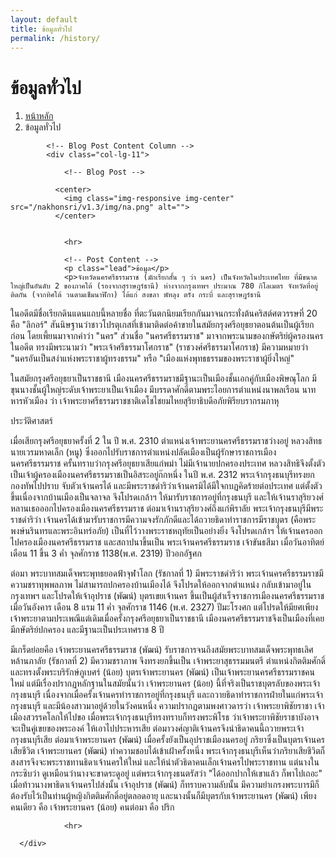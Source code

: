 ```yaml
---
layout: default
title: ข้อมูลทั่วไป
permalink: /history/
---
```



<div class="container">

  <div class="row">
    <div class="col-lg-12">
      <h1 class="page-header"> ข้อมูลทั่วไป
      </h1>
      <ol class="breadcrumb">
        <li><a href="../index.html">หน้าหลัก</a>
        </li>
        <li class="active">ข้อมูลทั่วไป</li>
      </ol>
    </div>
  </div>
   <div class="row">

            <!-- Blog Post Content Column -->
            <div class="col-lg-11">

                <!-- Blog Post -->

              <center>
                <img class="img-responsive img-center" src="/nakhonsri/v1.3/img/na.png" alt="">
              </center>


                <hr>

                <!-- Post Content -->
                <p class="lead">ข้อมูล</p>
                <p>จังหวัดนครศรีธรรมราช (มักเรียกสั้น ๆ ว่า นคร) เป็นจังหวัดในประเทศไทย ที่มีขนาดใหญ่เป็นอันดับ 2 ของภาคใต้ (รองจากสุราษฎร์ธานี) ห่างจากกรุงเทพฯ ประมาณ 780 กิโลเมตร จังหวัดที่อยู่ติดกัน (จากทิศใต้ วนตามเข็มนาฬิกา) ได้แก่ สงขลา พัทลุง ตรัง กระบี่ และสุราษฎร์ธานี

ในอดีตมีชื่อเรียกดินแดนแถบนี้หลายชื่อ ที่ตะวันตกนิยมเรียกกันมาจนกระทั่งต้นคริสต์ศตวรรษที่ 20 คือ "ลิกอร์" สันนิษฐานว่าชาวโปรตุเกสที่เข้ามาติดต่อค้าขายในสมัยกรุงศรีอยุธยาตอนต้นเป็นผู้เรียกก่อน โดยเพี้ยนมาจากคำว่า "นคร" ส่วนชื่อ "นครศรีธรรมราช" มาจากพระนามของกษัตริย์ผู้ครองนครในอดีต ทรงมีพระนามว่า "พระเจ้าศรีธรรมาโศกราช" (ราชวงศ์ศรีธรรมาโศกราช) มีความหมายว่า "นครอันเป็นสง่าแห่งพระราชาผู้ทรงธรรม" หรือ "เมืองแห่งพุทธธรรมของพระราชาผู้ยิ่งใหญ่"

ในสมัยกรุงศรีอยุธยาเป็นราชธานี เมืองนครศรีธรรมราชมีฐานะเป็นเมืองชั้นเอกคู่กับเมืองพิษณุโลก มีขุนนางชั้นผู้ใหญ่ระดับเจ้าพระยาเป็นเจ้าเมือง มีบรรดาศักดิ์ตามพระไอยการตำแหน่งนาพลเรือน นาทหารหัวเมือง ว่า เจ้าพระยาศรีธรรมราชชาติเดโชไชยมไหยสุริยาธิบดีอภัยพิรียบรากรมภาหุ

<p class="lead">ประวัติศาสตร์</p>

เมื่อเสียกรุงศรีอยุธยาครั้งที่ 2 ใน ปี พ.ศ. 2310 ตำแหน่งเจ้าพระยานครศรีธรรมราชว่างอยู่ หลวงสิทธนายเวรมหาดเล็ก (หนู) ซึ่งออกไปรับราชการตำแหน่งปลัดเมืองเป็นผู้รักษาราชการเมืองนครศรีธรรมราช ครั้นทราบว่ากรุงศรีอยุธยาเสียแก่พม่า ไม่มีเจ้านายปกครองประเทศ หลวงสิทธิจึงตั้งตัวเป็นเจ้าผู้ครองเมืองนครศรีธรรมราชเป็นอิสระอยู่ก๊กหนึ่ง ในปี พ.ศ. 2312 พระเจ้ากรุงธนบุรีทรงยกกองทัพไปปราบ จับตัวเจ้านครได้ และมีพระราชดำริว่าเจ้านครมิได้มีใจกบฏคิดร้ายต่อประเทศ แต่ตั้งตัวขึ้นเนื่องจากบ้านเมืองเป็นจลาจล จึงโปรดเกล้าฯ ให้มารับราชการอยู่ที่กรุงธนบุรี และให้เจ้านราสุริยวงศ์หลานเธอออกไปครองเมืองนครศรีธรรมราช ต่อมาเจ้านราสุริยวงศ์ถึงแก่พิราลัย พระเจ้ากรุงธนบุรีมีพระราชดำริว่า เจ้านครได้เข้ามารับราชการมีความจงรักภักดีและได้ถวายธิดาทำราชการมีราชบุตร (คือพระพงษ์นรินทรและพระอินทร์อภัย) เป็นที่ไว้วางพระราชหฤทัยเป็นอย่างยิ่ง จึงโปรดเกล้าฯ ให้เจ้านครออกไปครองเมืองนครศรีธรรมราช และสถาปนาขึ้นเป็น พระเจ้านครศรีธรรมราช เจ้าขันธสีมา เมื่อวันอาทิตย์ เดือน 11 ขึ้น 3 ค่ำ จุลศักราช 1138(พ.ศ. 2319) ปีวอกอัฐศก

ต่อมา พระบาทสมเด็จพระพุทธยอดฟ้าจุฬาโลก (รัชกาลที่ 1) มีพระราชดำริว่า พระเจ้านครศรีธรรมราชมีความชราทุพพลภาพ ไม่สามารถปกครองบ้านเมืองได้ จึงโปรดให้ออกจากตำแหน่ง กลับเข้ามาอยู่ในกรุงเทพฯ และโปรดให้เจ้าอุปราช (พัฒน์) บุตรเขยเจ้านคร ขึ้นเป็นผู้สำเร็จราชการเมืองนครศรีธรรมราช เมื่อวันอังคาร เดือน 8 แรม 11 ค่ำ จุลศักราช 1146 (พ.ศ. 2327) ปีมะโรงศก แต่โปรดให้มียศเพียงเจ้าพระยาตามประเพณีแต่เดิมเมื่อครั้งกรุงศรีอยุธยาเป็นราชธานี เมืองนครศรีธรรมราชจึงเป็นเมืองที่เคยมีกษัตริย์ปกครอง และมีฐานะเป็นประเทศราช 8 ปี

มีเกร็ดย่อยคือ เจ้าพระยานครศรีธรรมราช (พัฒน์) รับราชการจนถึงสมัยพระบาทสมเด็จพระพุทธเลิศหล้านภาลัย (รัชกาลที่ 2) มีความชราภาพ จึงทรงยกขึ้นเป็น เจ้าพระยาสุธรรมมนตรี ตำแหน่งกิตติมศักดิ์ และทรงตั้งพระบริรักษ์ภูเบศร์ (น้อย) บุตรเจ้าพระยานคร (พัฒน์) เป็นเจ้าพระยานครศรีธรรมราชคนใหม่ แต่มีเรื่องปรากฏหลักฐานในสมัยนั้นว่า เจ้าพระยานคร (น้อย) นี้ที่จริงเป็นราชบุตรลับของพระเจ้ากรุงธนบุรี เนื่องจากเมื่อครั้งเจ้านครทำราชการอยู่ที่กรุงธนบุรี และถวายธิดาทำราชการฝ่ายในแก่พระเจ้ากรุงธนบุรี และมีน้องสาวมาอยู่ด้วยในวังคนหนึ่ง ความปรากฏตามพงศาวดารว่า เจ้าพระยาพิชัยราชา เจ้าเมืองสวรรคโลกให้ไปขอ เมื่อพระเจ้ากรุงธนบุรีทรงทราบก็ทรงพระพิโรธ ว่าเจ้าพระยาพิชัยราชาบังอาจจะเป็นคู่เขยของพระองค์ ให้เอาไปประหารเสีย ต่อมาวงศ์ญาติเจ้านครจึงนำธิดาคนนี้ถวายพระเจ้ากรุงธนบุรีเสีย ต่อมาเจ้าพระยานคร (พัฒน์) เมื่อครั้งยังเป็นอุปราชเมืองนครอยู่ ภริยาซึ่งเป็นบุตรเจ้านครเสียชีวิต เจ้าพระยานคร (พัฒน์) ทำความชอบได้เข้าเฝ้าครั้งหนึ่ง พระเจ้ากรุงธนบุรีเห็นว่าภริยาเสียชีวิตก็สงสารจึงจะพระราชทานธิดาเจ้านครให้ใหม่ และให้นำตัวธิดาคนเล็กเจ้านครไปพระราชทาน แต่นางในกระซิบว่า ดูเหมือนว่านางจะขาดระดูอยู่ แต่พระเจ้ากรุงธนตรัสว่า "ได้ออกปากให้เขาแล้ว ก็พาไปเถอะ" เมื่อท้าวนางพาธิดาเจ้านครไปส่งนั้น เจ้าอุปราช (พัฒน์) ก็ทราบความลับนั้น มีความยำเกรงพระบารมีก็ต้องรับไว้เป็นท่านผู้หญิงกิตติมศักดิ์อยู่ตลอดอายุ และนางนั้นก็มีบุตรกับเจ้าพระยานคร (พัฒน์) เพียงคนเดียว คือ เจ้าพระยานคร (น้อย) คนต่อมา คือ ปริก</p>

                <hr>

      </div>
</div>
